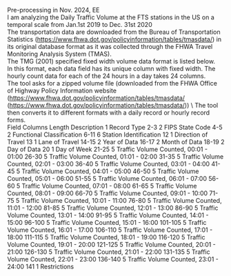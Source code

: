 Pre-processing in Nov. 2024, EE \
I am analyzing the Daily Traffic Volume at the FTS stations in the US on a temporal scale from Jan.1st 2019
 to Dec. 31st 2020 \
 The transportation data are downloaded from the Bureau of Transportation Statistics
 (https://www.fhwa.dot.gov/policyinformation/tables/tmasdata/) in its original database format as it was collected through the FHWA Travel Monitoring Analysis System (TMAS). \
 The TMG (2001) specified fixed width volume data format is listed below. \
 In this format, each data field has its unique column with fixed width. The hourly count data for each of the 24
 hours in a day takes 24 columns. \
 The tool asks for a zipped volume file (downloaded from the FHWA Office of Highway Policy Information website
 (https://www.fhwa.dot.gov/policyinformation/tables/tmasdata/
 (https://www.fhwa.dot.gov/policyinformation/tables/tmasdata/)) \ 
 The tool then converts it to different formats with a daily record or hourly record forms. \
 Field Columns Length Description
 1 Record Type
 2-3 2 FIPS State Code
 4-5 2 Functional Classification
 6-11 6 Station Identification
 12 1 Direction of Travel
 13 1 Lane of Travel
 14-15 2 Year of Data
 16-17 2 Month of Data
 18-19 2 Day of Data
 20 1 Day of Week
 21-25 5 Traffic Volume Counted, 00:01 - 01:00
 26-30 5 Traffic Volume Counted, 01:01 - 02:00
 31-35 5 Traffic Volume Counted, 02:01 - 03:00
 36-40 5 Traffic Volume Counted, 03:01 - 04:00
 41-45 5 Traffic Volume Counted, 04:01 - 05:00
 46-50 5 Traffic Volume Counted, 05:01 - 06:00
 51-55 5 Traffic Volume Counted, 06:01 - 07:00
 56-60 5 Traffic Volume Counted, 07:01 - 08:00
 61-65 5 Traffic Volume Counted, 08:01 - 09:00
 66-70 5 Traffic Volume Counted, 09:01 - 10:00
 71-75 5 Traffic Volume Counted, 10:01 - 11:00
 76-80 5 Traffic Volume Counted, 11:01 - 12:00
 81-85 5 Traffic Volume Counted, 12:01 - 13:00
 86-90 5 Traffic Volume Counted, 13:01 - 14:00
 91-95 5 Traffic Volume Counted, 14:01 - 15:00
 96-100 5 Traffic Volume Counted, 15:01 - 16:00
 101-105 5 Traffic Volume Counted, 16:01 - 17:00
 106-110 5 Traffic Volume Counted, 17:01 - 18:00
 111-115 5 Traffic Volume Counted, 18:01 - 19:00
 116-120 5 Traffic Volume Counted, 19:01 - 20:00
 121-125 5 Traffic Volume Counted, 20:01 - 21:00
 126-130 5 Traffic Volume Counted, 21:01 - 22:00
 131-135 5 Traffic Volume Counted, 22:01 - 23:00
 136-140 5 Traffic Volume Counted, 23:01 - 24:00
 141 1 Restrictions
